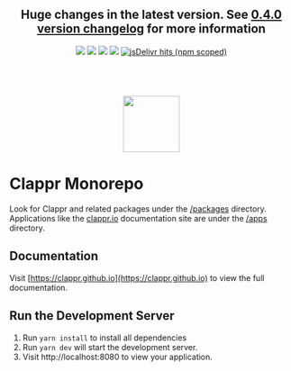 <h2 align=center><b>Huge changes in the latest version. See <a href=https://github.com/clappr/clappr/releases/tag/0.4.0>0.4.0 version changelog</a> for more information</b></h2>

<p align=center>
  <a href="https://badge.fury.io/js/%40clappr%2Fplayer"><img src="https://badge.fury.io/js/%40clappr%2Fplayer.svg"></a>
  <a href="https://bundlephobia.com/result?p=@clappr/player@latest"><img src="https://img.shields.io/bundlephobia/min/@clappr/player"></a>
  <a href="https://app.travis-ci.com/github/clappr/clappr"><img src="https://travis-ci.com/clappr/clappr.svg?branch=dev"></a>
  <a href="https://github.com/clappr/clappr/blob/dev/LICENSE"><img src="https://img.shields.io/badge/license-BSD--3--Clause-blue.svg"></a>
  <a href="https://www.jsdelivr.com/package/npm/@clappr/player"><img alt="jsDelivr hits (npm scoped)" src="https://img.shields.io/jsdelivr/npm/hm/@clappr/player?color=orange"></a>
</p>
<br>

# <div align=center><a href="http://clappr.io"><img src="https://cloud.githubusercontent.com/assets/244265/6373134/a845eb50-bce7-11e4-80f2-592ba29972ab.png" height=100px></a></div>

# Clappr Monorepo

Look for Clappr and related packages under the [/packages](/packages/) directory. Applications like the [clappr.io](http://clappr.io/) documentation site are under the [/apps](/apps/) directory.

## Documentation

Visit [https://clappr.github.io](https://clappr.github.io) to view the full documentation.

## Run the Development Server

1. Run `yarn install` to install all dependencies
2. Run `yarn dev` will start the development server.
3. Visit http://localhost:8080 to view your application.

